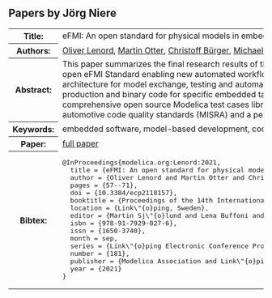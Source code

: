 ## Papers by Jörg Niere
<table><tr><th>Title:</th>
<td>eFMI: An open standard for physical models in embedded software</td>
</tr>
<tr><th>Authors:</th>
<td>
<a href="/proceedings/authors/OliverLenord">Oliver Lenord</a>, <a href="/proceedings/authors/MartinOtter">Martin Otter</a>, <a href="/proceedings/authors/ChristoffBurger">Christoff Bürger</a>, <a href="/proceedings/authors/MichaelHussmann">Michael Hussmann</a>, <a href="/proceedings/authors/PierreLeBihan">Pierre Le Bihan</a>, <a href="/proceedings/authors/JorgNiere">Jörg Niere</a>, <a href="/proceedings/authors/AndreasPfeiffer">Andreas Pfeiffer</a>, <a href="/proceedings/authors/RobertReicherdt">Robert Reicherdt</a> and <a href="/proceedings/authors/KaiWerther">Kai Werther</a></td>
</tr>
<tr><th>Abstract:</th>
<td>This paper summarizes the final research results of the ITEA3 project EMPHYSIS (embedded systems with physical models in the production code software). Its core achievement is the new open eFMI Standard enabling new automated workflows from high level physical models to automotive compliant embedded software. eFMI (FMI for embedded systems) defines a container architecture for model exchange, testing and automatic model transformations. Multiple representations from a high-level intermediate representation of sampled algorithms (GALEC) to production and binary code for specific embedded targets are maintained in a traceable workspace. The successful integration of the developed eFMI tooling is demonstrated by a comprehensive open source Modelica test cases library and industrial demonstrators. The readiness of the proposed approach is proven by compliance checks according to common automotive code quality standards (MISRA) and a performance benchmark in terms of runtime and resource demand in comparison with state of the art hand coded solutions.</td></tr>
<tr><th>Keywords:</th>
<td>embedded software, model-based development, code generation, model exchange, Modelica, FMI, eFMI</td></tr>
<tr><th>Paper:</th>
<td><a href="https://doi.org/10.3384/ecp2118157">full paper</a></td>
</tr>
<tr><th>Bibtex:</th>
<td><pre>
@InProceedings{modelica.org:Lenord:2021,
  title = {eFMI: An open standard for physical models in embedded software},
  author = {Oliver Lenord and Martin Otter and Christoff B\&quot;urger and Michael Hussmann and Pierre Le Bihan and J\&quot;org Niere and Andreas Pfeiffer and Robert Reicherdt and Kai Werther},
  pages = {57--71},
  doi = {10.3384/ecp2118157},
  booktitle = {Proceedings of the 14th International Modelica Conference},
  location = {Link\&quot;{o}ping, Sweden},
  editor = {Martin Sj\&quot;{o}lund and Lena Buffoni and Adrian Pop and Lennart Ochel},
  isbn = {978-91-7929-027-6},
  issn = {1650-3740},
  month = sep,
  series = {Link\&quot;{o}ping Electronic Conference Proceedings},
  number = {181},
  publisher = {Modelica Association and Link\&quot;{o}ping University Electronic Press},
  year = {2021}
}
</pre></td></tr>
</table><br>
